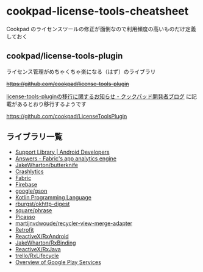 # cookpad-license-tools-cheatsheet

Cookpad のライセンスツールの修正が面倒なので利用頻度の高いものだけ定義しておく

## cookpad/license-tools-plugin

ライセンス管理がめちゃくちゃ楽になる（はず）のライブラリ

<del>https://github.com/cookpad/license-tools-plugin</del>

[license\-tools\-pluginの移行に関するお知らせ \- クックパッド開発者ブログ](https://techlife.cookpad.com/entry/2020/01/16/090000) に記載があるとおり移行するようです

https://github.com/cookpad/LicenseToolsPlugin

## ライブラリ一覧

- [Support Library \| Android Developers](https://developer.android.com/topic/libraries/support-library/index.html)
- [Answers \- Fabric's app analytics engine](https://answers.io/)
- [JakeWharton/butterknife](https://github.com/JakeWharton/butterknife)
- [Crashlytics](https://try.crashlytics.com/)
- [Fabric](https://fabric.io/)
- [Firebase](https://firebase.google.com/)
- [google/gson](https://github.com/google/gson)
- [Kotlin Programming Language](https://kotlinlang.org/)
- [rburgst/okhttp\-digest](https://github.com/rburgst/okhttp-digest)
- [square/phrase](https://github.com/square/phrase/)
- [Picasso](http://square.github.io/picasso/)
- [martijnvdwoude/recycler\-view\-merge\-adapter](https://github.com/martijnvdwoude/recycler-view-merge-adapter)
- [Retrofit](http://square.github.io/retrofit/)
- [ReactiveX/RxAndroid](https://github.com/ReactiveX/RxAndroid)
- [JakeWharton/RxBinding](https://github.com/JakeWharton/RxBinding)
- [ReactiveX/RxJava](https://github.com/ReactiveX/RxJava)
- [trello/RxLifecycle](https://github.com/trello/RxLifecycle)
- [Overview of Google Play Services](https://developers.google.com/android/guides/overview)
